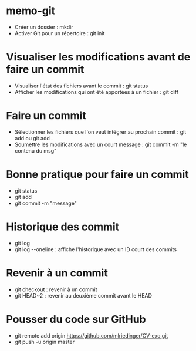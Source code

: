 # memo-git

* Créer un dossier : mkdir
* Activer Git pour un répertoire : git init

# Visualiser les modifications avant de faire un commit

* Visualiser l'état des fichiers avant le commit : git status
* Afficher les modifications qui ont été apportées à un fichier : git diff

# Faire un commit

* Sélectionner les fichiers que l'on veut intégrer au prochain commit : git add <FILENAME> ou git add .
* Soumettre les modifications avec un court message : git commit -m "le contenu du msg"

# Bonne pratique pour faire un commit

* git status
* git add <FILENAME>
* git commit -m "message"

# Historique des commit
* git log
* git log --oneline : affiche l'historique avec un ID court des commits

# Revenir à un commit
* git checkout <IDduCommit> : revenir à un commit
* git HEAD~2 : revenir au deuxième commit avant le HEAD

# Pousser du code sur GitHub
* git remote add origin https://github.com/mlriedinger/CV-exo.git
* git push -u origin master




